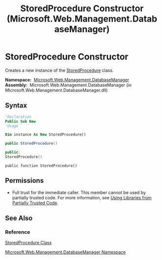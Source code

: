 ﻿---
title: StoredProcedure Constructor  (Microsoft.Web.Management.DatabaseManager)
TOCTitle: StoredProcedure Constructor
ms:assetid: M:Microsoft.Web.Management.DatabaseManager.StoredProcedure.#ctor
ms:mtpsurl: https://msdn.microsoft.com/en-us/library/microsoft.web.management.databasemanager.storedprocedure.storedprocedure(v=VS.90)
ms:contentKeyID: 20476400
ms.date: 05/02/2012
mtps_version: v=VS.90
f1_keywords:
- Microsoft.Web.Management.DatabaseManager.StoredProcedure.StoredProcedure
- Microsoft.Web.Management.DatabaseManager.StoredProcedure.#ctor
dev_langs:
- csharp
- jscript
- vb
- cpp
api_location:
- Microsoft.Web.Management.DatabaseManager.dll
api_name:
- Microsoft.Web.Management.DatabaseManager.StoredProcedure..ctor
api_type:
- Managed
topic_type:
- apiref
- kbSyntax
product_family_name: VS
ROBOTS: INDEX,FOLLOW
---

# StoredProcedure Constructor

Creates a new instance of the [StoredProcedure](storedprocedure-class-microsoft-web-management-databasemanager.md) class.

**Namespace:**  [Microsoft.Web.Management.DatabaseManager](microsoft-web-management-databasemanager-namespace.md)  
**Assembly:**  Microsoft.Web.Management.DatabaseManager (in Microsoft.Web.Management.DatabaseManager.dll)

## Syntax

```vb
'Declaration
Public Sub New
'Usage

Dim instance As New StoredProcedure()
```

```csharp
public StoredProcedure()
```

```cpp
public:
StoredProcedure()
```

```jscript
public function StoredProcedure()
```

## Permissions

  - Full trust for the immediate caller. This member cannot be used by partially trusted code. For more information, see [Using Libraries from Partially Trusted Code](https://msdn.microsoft.com/library/8skskf63).

## See Also

### Reference

[StoredProcedure Class](storedprocedure-class-microsoft-web-management-databasemanager.md)

[Microsoft.Web.Management.DatabaseManager Namespace](microsoft-web-management-databasemanager-namespace.md)

